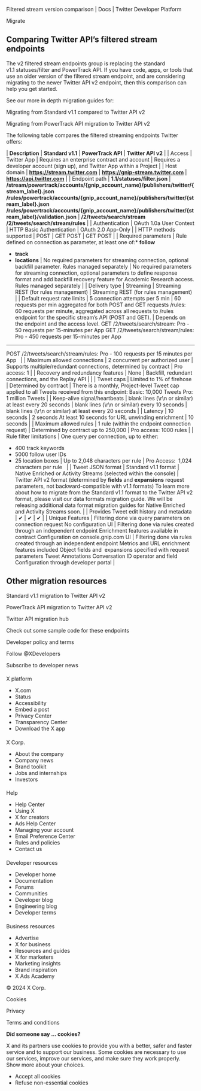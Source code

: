 
Filtered stream version comparison | Docs | Twitter Developer Platform 

Migrate

Comparing Twitter API’s filtered stream endpoints
-------------------------------------------------

The v2 filtered stream endpoints group is replacing the standard v1.1 statuses/filter and PowerTrack API. If you have code, apps, or tools that use an older version of the filtered stream endpoint, and are considering migrating to the newer Twitter API v2 endpoint, then this comparison can help you get started. 

See our more in depth migration guides for:

Migrating from Standard v1.1 compared to Twitter API v2

Migrating from PowerTrack API migration to Twitter API v2

The following table compares the filtered streaming endpoints Twitter offers:  

| **Description** | **Standard v1.1** | **PowerTrack API** | **Twitter API v2** |
| Access | Twitter App | Requires an enterprise contract and account | Requires a developer account (sign up), and Twitter App within a Project |
| Host domain | ******https://stream.twitter.com****** | ******https://gnip-stream.twitter.com****** | ******https://api.twitter.com****** |
| Endpoint path | ******1.1/statuses/filter.json****** | ******/stream/powertrack/accounts/{gnip\_account\_name}/publishers/twitter/{stream\_label}.json******
******/rules/powertrack/accounts/{gnip\_account\_name}/publishers/twitter/{stream\_label}.json******
******/rules/powertrack/accounts/{gnip\_account\_name}/publishers/twitter/{stream\_label}/validation.json****** | ******/2/tweets/search/stream******
******/2/tweets/search/stream/rules****** |
| Authentication | OAuth 1.0a User Context | HTTP Basic Authentication | OAuth 2.0 App-Only |
| HTTP methods supported | POST | GET
POST | GET
POST |
| Required parameters | Rule defined on connection as parameter, at least one of:* ******follow******
* ******track******
* ******locations******
 | No required parameters for streaming connection, optional backfill parameter.
Rules managed separately | No required parameters for streaming connection, optional parameters to define response format and add backfill recovery feature for Academic Research access.
Rules managed separately |
| Delivery type | Streaming | Streaming
REST (for rules management) | Streaming
REST (for rules management) |
| Default request rate limits | 5 connection attempts per 5 min | 60 requests per min aggregated for both POST and GET requests
/rules:  60 requests per minute, aggregated across all requests to /rules endpoint for the specific stream’s API (POST and GET). | Depends on the endpoint and the access level.
GET /2/tweets/search/stream:
Pro - 50 requests per 15-minutes per App
GET /2/tweets/search/stream/rules:
Pro - 450 requests per 15-minutes per App
---
POST /2/tweets/search/stream/rules:
Pro - 100 requests per 15 minutes per App
  |
| Maximum allowed connections | 2 concurrent per authorized user | Supports multiple/redundant connections, determined by contract | Pro access: 
 1 |
| Recovery and redundancy features | None | Backfill, redundant connections, and the Replay API |  |
| Tweet caps | Limited to 1% of firehose | Determined by contract | There is a monthly, Project-level Tweet cap applied to all Tweets received from this endpoint:
Basic:
10,000 Tweets
Pro:
1 million Tweets |
| Keep-alive signal/heartbeats | blank lines (\r\n or similar) at least every 20 seconds | blank lines (\r\n or similar) every 10 seconds | blank lines (\r\n or similar) at least every 20 seconds |
| Latency | 10 seconds | 2 seconds
At least 10 seconds for URL unwinding enrichment | 10 seconds |
| Maximum allowed rules | 1 rule (within the endpoint connection request) | Determined by contract up to 250,000 | Pro access:
1000 rules |
| Rule filter limitations | One query per connection, up to either:
- 400 track keywords
- 5000 follow user IDs
- 25 location boxes | Up to 2,048 characters per rule | Pro Access: 
1,024 characters per rule
  |
| Tweet JSON format | Standard v1.1 format | Native Enriched or Activity Streams (selected within the console) | Twitter API v2 format (determined by ******fields****** and ******expansions****** request parameters, not backward-compatible with v1.1 formats)
To learn more about how to migrate from the Standard v1.1 format to the Twitter API v2 format, please visit our data formats migration guide. We will be releasing additional data format migration guides for Native Enriched and Activity Streams soon. |
| Provides Tweet edit history and metadata | ✔ | ✔ | ✔ |
| Unique Features | Filtering done via query parameters on connection request
No configuration UI | Filtering done via rules created through an independent endpoint
Enrichment features available in contract
Configuration on console.gnip.com UI | Filtering done via rules created through an independent endpoint
Metrics and URL enrichment features included
Object fields and  expansions specified with request parameters
Tweet Annotations
Conversation ID operator and field
Configuration through developer portal |

Other migration resources
-------------------------

Standard v1.1 migration to Twitter API v2

PowerTrack API migration to Twitter API v2

Twitter API migration hub

Check out some sample code for these endpoints

Developer policy and terms

Follow @XDevelopers

Subscribe to developer news

#### 
 X platform

* X.com
* Status
* Accessibility
* Embed a post
* Privacy Center
* Transparency Center
* Download the X app

#### 
 X Corp.

* About the company
* Company news
* Brand toolkit
* Jobs and internships
* Investors

#### 
 Help

* Help Center
* Using X
* X for creators
* Ads Help Center
* Managing your account
* Email Preference Center
* Rules and policies
* Contact us

#### 
 Developer resources

* Developer home
* Documentation
* Forums
* Communities
* Developer blog
* Engineering blog
* Developer terms

#### 
 Business resources

* Advertise
* X for business
* Resources and guides
* X for marketers
* Marketing insights
* Brand inspiration
* X Ads Academy

 © 2024 X Corp.

Cookies

Privacy

Terms and conditions

**Did someone say … cookies?**  

 X and its partners use cookies to provide you with a better, safer and
 faster service and to support our business. Some cookies are necessary to use
 our services, improve our services, and make sure they work properly.
 Show more about your choices.

* Accept all cookies
* Refuse non-essential cookies